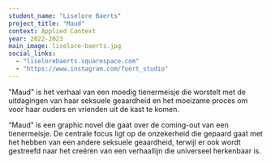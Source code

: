 ```yaml
---
student_name: "Liselore Baerts"
project_title: "Maud"
context: Applied Context
year: 2022-2023
main_image: liselore-baerts.jpg
social_links:
  - "liselorebaerts.squarespace.com"
  - "https://www.instagram.com/foert_studio"
---
```

"Maud" is het verhaal van een moedig tienermeisje die worstelt met de uitdagingen van haar seksuele geaardheid en het moeizame proces om voor haar ouders en vrienden uit de kast te komen.

“Maud” is een graphic novel die gaat over de coming-out van een tienermeisje. De centrale focus ligt op de onzekerheid die gepaard gaat met het hebben van een andere seksuele geaardheid, terwijl er ook wordt gestreefd naar het creëren van een verhaallijn die universeel herkenbaar is.